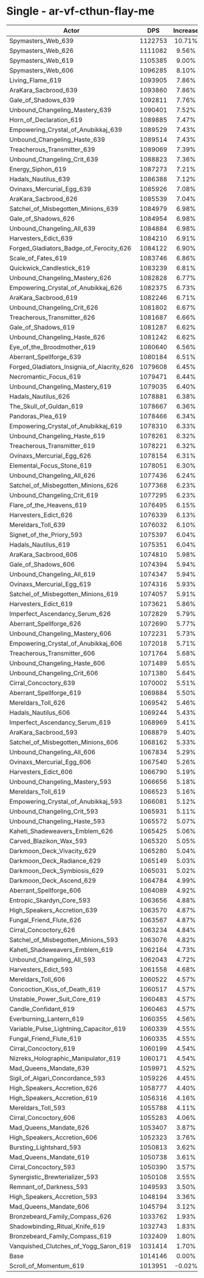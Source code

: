 # Single - ar-vf-cthun-flay-me
| Actor | DPS | Increase |
|---|:---:|:---:|
|Spymasters_Web_639|1122753|10.71%|
|Spymasters_Web_626|1111082|9.56%|
|Spymasters_Web_619|1105385|9.00%|
|Spymasters_Web_606|1096285|8.10%|
|Living_Flame_619|1093905|7.86%|
|AraKara_Sacbrood_639|1093860|7.86%|
|Gale_of_Shadows_639|1092811|7.76%|
|Unbound_Changeling_Mastery_639|1090401|7.52%|
|Horn_of_Declaration_619|1089885|7.47%|
|Empowering_Crystal_of_Anubikkaj_639|1089529|7.43%|
|Unbound_Changeling_Haste_639|1089514|7.43%|
|Treacherous_Transmitter_639|1089069|7.39%|
|Unbound_Changeling_Crit_639|1088823|7.36%|
|Energy_Siphon_619|1087273|7.21%|
|Hadals_Nautilus_639|1086388|7.12%|
|Ovinaxs_Mercurial_Egg_639|1085926|7.08%|
|AraKara_Sacbrood_626|1085539|7.04%|
|Satchel_of_Misbegotten_Minions_639|1084979|6.98%|
|Gale_of_Shadows_626|1084954|6.98%|
|Unbound_Changeling_All_639|1084884|6.98%|
|Harvesters_Edict_639|1084210|6.91%|
|Forged_Gladiators_Badge_of_Ferocity_626|1084122|6.90%|
|Scale_of_Fates_619|1083746|6.86%|
|Quickwick_Candlestick_619|1083239|6.81%|
|Unbound_Changeling_Mastery_626|1082828|6.77%|
|Empowering_Crystal_of_Anubikkaj_626|1082375|6.73%|
|AraKara_Sacbrood_619|1082246|6.71%|
|Unbound_Changeling_Crit_626|1081802|6.67%|
|Treacherous_Transmitter_626|1081687|6.66%|
|Gale_of_Shadows_619|1081287|6.62%|
|Unbound_Changeling_Haste_626|1081242|6.62%|
|Eye_of_the_Broodmother_619|1080640|6.56%|
|Aberrant_Spellforge_639|1080184|6.51%|
|Forged_Gladiators_Insignia_of_Alacrity_626|1079608|6.45%|
|Necromantic_Focus_619|1079471|6.44%|
|Unbound_Changeling_Mastery_619|1079035|6.40%|
|Hadals_Nautilus_626|1078881|6.38%|
|The_Skull_of_Guldan_619|1078667|6.36%|
|Pandoras_Plea_619|1078466|6.34%|
|Empowering_Crystal_of_Anubikkaj_619|1078310|6.33%|
|Unbound_Changeling_Haste_619|1078261|6.32%|
|Treacherous_Transmitter_619|1078221|6.32%|
|Ovinaxs_Mercurial_Egg_626|1078154|6.31%|
|Elemental_Focus_Stone_619|1078051|6.30%|
|Unbound_Changeling_All_626|1077436|6.24%|
|Satchel_of_Misbegotten_Minions_626|1077368|6.23%|
|Unbound_Changeling_Crit_619|1077295|6.23%|
|Flare_of_the_Heavens_619|1076495|6.15%|
|Harvesters_Edict_626|1076339|6.13%|
|Mereldars_Toll_639|1076032|6.10%|
|Signet_of_the_Priory_593|1075397|6.04%|
|Hadals_Nautilus_619|1075351|6.04%|
|AraKara_Sacbrood_606|1074810|5.98%|
|Gale_of_Shadows_606|1074394|5.94%|
|Unbound_Changeling_All_619|1074347|5.94%|
|Ovinaxs_Mercurial_Egg_619|1074316|5.93%|
|Satchel_of_Misbegotten_Minions_619|1074057|5.91%|
|Harvesters_Edict_619|1073621|5.86%|
|Imperfect_Ascendancy_Serum_626|1072829|5.79%|
|Aberrant_Spellforge_626|1072690|5.77%|
|Unbound_Changeling_Mastery_606|1072231|5.73%|
|Empowering_Crystal_of_Anubikkaj_606|1072018|5.71%|
|Treacherous_Transmitter_606|1071764|5.68%|
|Unbound_Changeling_Haste_606|1071489|5.65%|
|Unbound_Changeling_Crit_606|1071380|5.64%|
|Cirral_Concoctory_639|1070002|5.51%|
|Aberrant_Spellforge_619|1069884|5.50%|
|Mereldars_Toll_626|1069542|5.46%|
|Hadals_Nautilus_606|1069244|5.43%|
|Imperfect_Ascendancy_Serum_619|1068969|5.41%|
|AraKara_Sacbrood_593|1068879|5.40%|
|Satchel_of_Misbegotten_Minions_606|1068162|5.33%|
|Unbound_Changeling_All_606|1067834|5.29%|
|Ovinaxs_Mercurial_Egg_606|1067540|5.26%|
|Harvesters_Edict_606|1066790|5.19%|
|Unbound_Changeling_Mastery_593|1066656|5.18%|
|Mereldars_Toll_619|1066523|5.16%|
|Empowering_Crystal_of_Anubikkaj_593|1066081|5.12%|
|Unbound_Changeling_Crit_593|1065931|5.11%|
|Unbound_Changeling_Haste_593|1065572|5.07%|
|Kaheti_Shadeweavers_Emblem_626|1065425|5.06%|
|Carved_Blazikon_Wax_593|1065320|5.05%|
|Darkmoon_Deck_Vivacity_629|1065280|5.04%|
|Darkmoon_Deck_Radiance_629|1065149|5.03%|
|Darkmoon_Deck_Symbiosis_629|1065031|5.02%|
|Darkmoon_Deck_Ascend_629|1064784|4.99%|
|Aberrant_Spellforge_606|1064089|4.92%|
|Entropic_Skardyn_Core_593|1063656|4.88%|
|High_Speakers_Accretion_639|1063570|4.87%|
|Fungal_Friend_Flute_626|1063567|4.87%|
|Cirral_Concoctory_626|1063234|4.84%|
|Satchel_of_Misbegotten_Minions_593|1063076|4.82%|
|Kaheti_Shadeweavers_Emblem_619|1062164|4.73%|
|Unbound_Changeling_All_593|1062043|4.72%|
|Harvesters_Edict_593|1061558|4.68%|
|Mereldars_Toll_606|1060522|4.57%|
|Concoction_Kiss_of_Death_619|1060517|4.57%|
|Unstable_Power_Suit_Core_619|1060483|4.57%|
|Candle_Confidant_619|1060463|4.57%|
|Everburning_Lantern_619|1060355|4.56%|
|Variable_Pulse_Lightning_Capacitor_619|1060339|4.55%|
|Fungal_Friend_Flute_619|1060335|4.55%|
|Cirral_Concoctory_619|1060199|4.54%|
|Nizreks_Holographic_Manipulator_619|1060171|4.54%|
|Mad_Queens_Mandate_639|1059971|4.52%|
|Sigil_of_Algari_Concordance_593|1059226|4.45%|
|High_Speakers_Accretion_626|1058777|4.40%|
|High_Speakers_Accretion_619|1056316|4.16%|
|Mereldars_Toll_593|1055788|4.11%|
|Cirral_Concoctory_606|1055283|4.06%|
|Mad_Queens_Mandate_626|1053407|3.87%|
|High_Speakers_Accretion_606|1052323|3.76%|
|Bursting_Lightshard_593|1050813|3.62%|
|Mad_Queens_Mandate_619|1050738|3.61%|
|Cirral_Concoctory_593|1050390|3.57%|
|Synergistic_Brewterializer_593|1050108|3.55%|
|Remnant_of_Darkness_593|1049593|3.50%|
|High_Speakers_Accretion_593|1048194|3.36%|
|Mad_Queens_Mandate_606|1045794|3.12%|
|Bronzebeard_Family_Compass_626|1033762|1.93%|
|Shadowbinding_Ritual_Knife_619|1032743|1.83%|
|Bronzebeard_Family_Compass_619|1032409|1.80%|
|Vanquished_Clutches_of_Yogg_Saron_619|1031414|1.70%|
|Base|1014146|0.00%|
|Scroll_of_Momentum_619|1013951|-0.02%|
